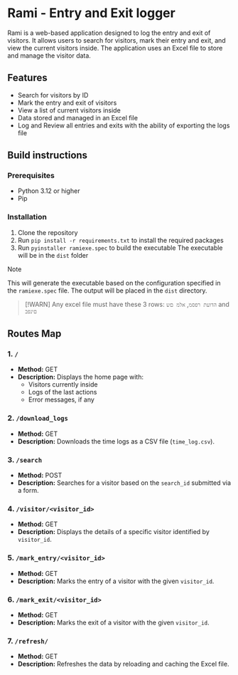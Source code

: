 # Rami - Entry and Exit logger

Rami is a web-based application designed to log the entry and exit of visitors. It allows users to search for visitors, mark their entry and exit, and view the current visitors inside. The application uses an Excel file to store and manage the visitor data.

## Features
- Search for visitors by ID
- Mark the entry and exit of visitors
- View a list of current visitors inside
- Data stored and managed in an Excel file
- Log and Review all entries and exits with the ability of exporting the logs file

## Build instructions

### Prerequisites
- Python 3.12 or higher
- Pip

### Installation
1. Clone the repository
2. Run `pip install -r requirements.txt` to install the required packages
3. Run `pyinstaller ramiexe.spec` to build the executable
   The executable will be in the `dist` folder


> [!NOTE]
> This will generate the executable based on the configuration specified in the ``ramiexe.spec`` file. The output will be placed in the ``dist`` directory.


> [!WARN]
> Any excel file must have these 3 rows: ``הדועת רפסמ``, ``אלמ םש`` and ``םינפב``


## Routes Map

### 1. `/`
- **Method:** GET
- **Description:** Displays the home page with:
  - Visitors currently inside
  - Logs of the last actions
  - Error messages, if any

### 2. `/download_logs`
- **Method:** GET
- **Description:** Downloads the time logs as a CSV file (`time_log.csv`).

### 3. `/search`
- **Method:** POST
- **Description:** Searches for a visitor based on the `search_id` submitted via a form.

### 4. `/visitor/<visitor_id>`
- **Method:** GET
- **Description:** Displays the details of a specific visitor identified by `visitor_id`.

### 5. `/mark_entry/<visitor_id>`
- **Method:** GET
- **Description:** Marks the entry of a visitor with the given `visitor_id`.

### 6. `/mark_exit/<visitor_id>`
- **Method:** GET
- **Description:** Marks the exit of a visitor with the given `visitor_id`.

### 7. `/refresh/`
- **Method:** GET
- **Description:** Refreshes the data by reloading and caching the Excel file.
